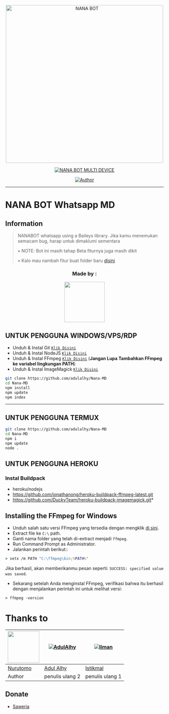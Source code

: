 <p align="center">
<img src="https://i.ibb.co/5shXwhS/8333516ae82a.jpg" alt="NANA BOT" width="500"/>


</p>
<p align="center">
<a href="#"><img title="NANA BOT MULTI DEVICE" src="https://img.shields.io/badge/NANA BOT MULTI DEVICE-green?colorA=%23ff0000&colorB=%23017e40&style=for-the-badge"></a>
</p>
<p align="center">
<a href="https://github.com/adulalhy/Nana-MD"><img title="Author" src="https://img.shields.io/badge/Author-adulalhy-red.svg?style=for-the-badge&logo=github"></a>
</p>

---

# NANA BOT Whatsapp MD
## Information
> NANABOT whatsapp using a Baileys library.
> Jika kamu menemukan semacam bug, harap untuk dimaklumi sementara
>
> • NOTE: Bot ini masih tahap Beta fiturnya juga masih dikit
> 
> • Kalo mau nambah fitur buat folder baru [disini](https://github.com/adulalhy/Nana-MD/tree/main/plugins)


<h3 align="center">Made by :</h3>
<p align="center">
  <a href="https://github.com/adulalhy"><img src="https://github.com/adulalhy.png?size=150)](https://github.com/adulalhy" height="128" width="128" /></a>
</p>


## UNTUK PENGGUNA WINDOWS/VPS/RDP

* Unduh & Instal Git [`Klik Disini`](https://git-scm.com/downloads)
* Unduh & Instal NodeJS [`Klik Disini`](https://nodejs.org/en/download)
* Unduh & Instal FFmpeg [`Klik Disini`](https://ffmpeg.org/download.html) (**Jangan Lupa Tambahkan FFmpeg ke variabel lingkungan PATH**)
* Unduh & Instal ImageMagick [`Klik Disini`](https://imagemagick.org/script/download.php)

```bash
git clone https://github.com/adulalhy/Nana-MD
cd Nana-MD
npm install
npm update
npm index
```

---------

## UNTUK PENGGUNA TERMUX
```bash
git clone https://github.com/adulalhy/Nana-MD
cd Nana-MD
npm i
npm update
node .
```

## UNTUK PENGGUNA HEROKU

### Instal Buildpack
* heroku/nodejs
* https://github.com/jonathanong/heroku-buildpack-ffmpeg-latest.git
* https://github.com/DuckyTeam/heroku-buildpack-imagemagick.git*

## Installing the FFmpeg for Windows
* Unduh salah satu versi FFmpeg yang tersedia dengan mengklik [di sini](https://www.gyan.dev/ffmpeg/builds/).
* Extract file ke `C:\` path.
* Ganti nama folder yang telah di-extract menjadi `ffmpeg`.
* Run Command Prompt as Administrator.
* Jalankan perintah berikut::
```cmd
> setx /m PATH "C:\ffmpeg\bin;%PATH%"
```
Jika berhasil, akan memberikanmu pesan seperti: `SUCCESS: specified value was saved`.
* Sekarang setelah Anda menginstal FFmpeg, verifikasi bahwa itu berhasil dengan menjalankan perintah ini untuk melihat versi:
```cmd
> ffmpeg -version
```

# Thanks to
<a href="https://github.com/Nurutomo"><img src="https://github.com/Nurutomo.png?size=100" width="100" height="100"></a> | [![AdulAlhy](http://github.com/adulalhy.png?size=100)](http://github.com/adulalhy) | [![Ilman](https://github.com/ilmanhdyt.png?size=150)](https://github.com/ilmanhdyt) 
----|----|----
[Nurutomo](https://github.com/Nurutomo) | [Adul Alhy](https://github.com/adulalhy) | [Istikmal](https://github.com/ilmanhdyt)
Author | penulis ulang 2 | penulis ulang 1
## Donate
- [Saweria](https://saweria.co/adulalhy)
